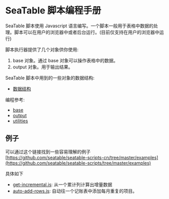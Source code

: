 # SeaTable 脚本编程手册

SeaTable 脚本使用 Javascript 语言编写。一个脚本一般用于表格中数据的处理。脚本可以在用户的浏览器中或者后台运行。(目前仅支持在用户的浏览器中运行)

脚本执行器提供了几个对象供你使用:

1. base 对象。通过 base 对象可以操作表格中的数据。
2. output 对象。用于输出结果。

SeaTable 脚本中用到的一些对象的数据结构:

* [数据结构](data-structure.md)

编程参考:

* [base](base.md)
* [output](output.md)
* [utilities](utils.md)

## 例子

可以通过这个链接找到一些容易理解的例子[https://github.com/seatable/seatable-scripts-cn/tree/master/examples](https://github.com/seatable/seatable-scripts/tree/master/examples)

具体如下

* [get-incremental.js](https://github.com/seatable/seatable-scripts/tree/master/examples/get-incremental.js): 从一个累计列计算出增量数据
* [auto-add-rows.js](https://github.com/seatable/seatable-scripts/tree/master/examples/auto-add-rows.js): 自动往一个记账表中添加每月重复的项目。
